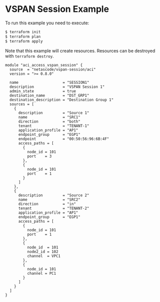 <!-- BEGIN_TF_DOCS -->
# VSPAN Session Example

To run this example you need to execute:

```bash
$ terraform init
$ terraform plan
$ terraform apply
```

Note that this example will create resources. Resources can be destroyed with `terraform destroy`.

```hcl
module "aci_access_vspan_session" {
  source  = "netascode/vspan-session/aci"
  version = ">= 0.8.0"

  name                    = "SESSION1"
  description             = "VSPAN Session 1"
  admin_state             = true
  destination_name        = "DST_GRP1"
  destination_description = "Destination Group 1"
  sources = [
    {
      description         = "Source 1"
      name                = "SRC1"
      direction           = "both"
      tenant              = "TENANT-1"
      application_profile = "AP1"
      endpoint_group      = "EGP1"
      endpoint            = "00:50:56:96:6B:4F"
      access_paths = [
        {
          node_id = 101
          port    = 3
        },
        {
          node_id = 101
          port    = 1
        }
      ]
    },
    {
      description         = "Source 2"
      name                = "SRC2"
      direction           = "in"
      tenant              = "TENANT-2"
      application_profile = "AP1"
      endpoint_group      = "EGP1"
      access_paths = [
        {
          node_id = 101
          port    = 1
        },
        {
          node_id  = 101
          node2_id = 102
          channel  = VPC1
        },
        {
          node_id = 101
          channel = PC1
        }
      ]
    }
  ]
}
```
<!-- END_TF_DOCS -->